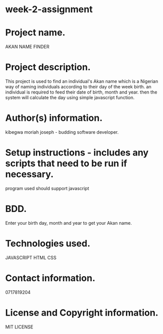 # week-2-assignment
# Project name.
AKAN NAME FINDER
# Project description.
This project is used to find an individual's Akan name which is a Nigerian way of naming individuals according to their day of the week birth.
an individual is required to feed their date of birth, month and year. then the system will calculate the day using simple javascript function.
# Author(s) information.
kibegwa moriah joseph - budding software developer.
# Setup instructions - includes any scripts that need to be run if necessary.
program used should support javascript
# BDD.
Enter your birth day, month and year to get your Akan name.
# Technologies used.
JAVASCRIPT
HTML
CSS

# Contact information.
0717819204

# License and Copyright information.
MIT LICENSE

